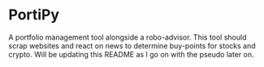 # PortiPy

A portfolio management tool alongside a robo-advisor. This tool should scrap websites and react on news to determine buy-points for stocks and crypto. Will be updating this README as I go on with the pseudo later on.
